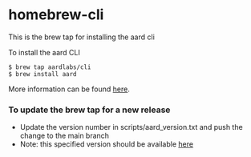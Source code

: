 # homebrew-cli 

This is the brew tap for installing the aard cli

To install the aard CLI 
```
$ brew tap aardlabs/cli
$ brew install aard
```

More information can be found [here](https://github.com/aardlabs/cli-release).


### To update the brew tap for a new release
* Update the version number in scripts/aard_version.txt and push the change to the main branch
* Note: this specified version should be available [here](https://github.com/aardlabs/cli-release/releases)
